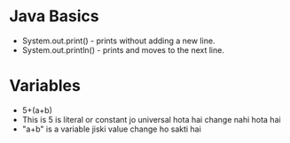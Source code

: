 # Java Basics

-   System.out.print() - prints without adding a new line.
-   System.out.println() - prints and moves to the next line.

# Variables

-   5+(a+b)
-   This is 5 is literal or constant jo universal hota hai change nahi hota hai
-   "a+b" is a variable jiski value change ho sakti hai
